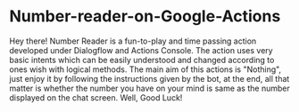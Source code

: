 # Number-reader-on-Google-Actions
Hey there! Number Reader is a fun-to-play and time passing action developed under Dialogflow and Actions Console. The action uses very basic intents which can be easily understood and changed according to ones wish with logical methods. The main aim of this actions is "Nothing", just enjoy it by following the instructions given by the bot, at the end, all that matter is whether the number you have on your mind is same as the number displayed on the chat screen. Well, Good Luck!

